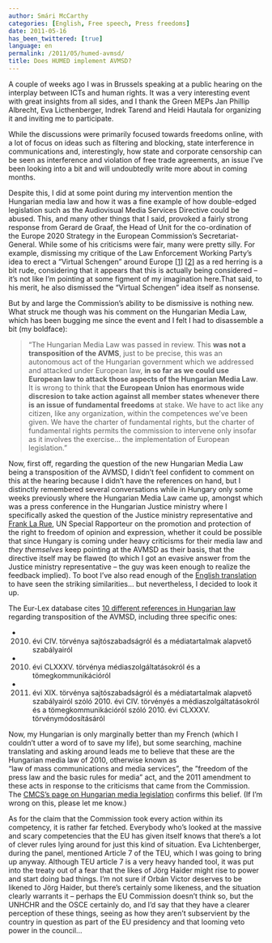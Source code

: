 ```yaml
---
author: Smári McCarthy
categories: [English, Free speech, Press freedoms]
date: 2011-05-16
has_been_twittered: [true]
language: en
permalink: /2011/05/humed-avmsd/
title: Does HUMED implement AVMSD?
---
```

<p class="wp-flattr-button">
  <a class="FlattrButton" style="display:none;" href="http://www.smarimccarthy.is/2011/05/humed-avmsd/" title="Does HUMED implement AVMSD?" rev="flattr;uid:smarimc;language:en_GB;category:text;button:compact;">A couple of weeks ago I was in Brussels speaking at a public hearing on the interplay between ICTs and human rights. It was a very interesting event with great insights from all sides, and I thank the Green MEPs Jan Phillip Albrecht, Eva Licthenberger, Indrek Tarend and Heidi Hautala for organizing it and inviting me to participate. While the discussions were primarily focused towards freedoms online, with a lot of focus on ideas such as filtering and blocking, state interference in communications and, interestingly, how state and corporate censorship can be seen as interference and violation of free trade agreements, an issue I've been looking into a bit and will undoubtedly write more about in coming months. Despite this, I did at some point during my intervention mention the Hungarian media law and how it was a fine example of how double-edged legislation such as the Audiovisual Media Services Directive could be abused. This, and many other things that I said, provoked a fairly strong response from G</a>
</p>

A couple of weeks ago I was in Brussels speaking at a public hearing on the interplay between ICTs and human rights. It was a very interesting event with great insights from all sides, and I thank the Green MEPs Jan Phillip Albrecht, Eva Licthenberger, Indrek Tarend and Heidi Hautala for organizing it and inviting me to participate.

While the discussions were primarily focused towards freedoms online, with a lot of focus on ideas such as filtering and blocking, state interference in communications and, interestingly, how state and corporate censorship can be seen as interference and violation of free trade agreements, an issue I&#8217;ve been looking into a bit and will undoubtedly write more about in coming months.

Despite this, I did at some point during my intervention mention the Hungarian media law and how it was a fine example of how double-edged legislation such as the Audiovisual Media Services Directive could be abused. This, and many other things that I said, provoked a fairly strong response from Gerard de Graaf, the Head of Unit for the co-ordination of the Europe 2020 Strategy in the European Commission’s Secretariat-General. While some of his criticisms were fair, many were pretty silly. For example, dismissing my critique of the Law Enforcement Working Party&#8217;s idea to erect a &#8220;Virtual Schengen&#8221; around Europe [[1][1]] [[2][2]] as a red herring is a bit rude, considering that it appears that this is actually being considered &#8211; it&#8217;s not like I&#8217;m pointing at some figment of my imagination here.That said, to his merit, he also dismissed the &#8220;Virtual Schengen&#8221; idea itself as nonsense.

But by and large the Commission&#8217;s ability to be dismissive is nothing new. What struck me though was his comment on the Hungarian Media Law, which has been bugging me since the event and I felt I had to disassemble a bit (my boldface):

> &#8220;The Hungarian Media Law was passed in review. This **was not a transposition of the AVMS**, just to be precise, this was an autonomous act of the Hungarian government which we addressed and attacked under European law, **in so far as we could use European law to attack those aspects of the Hungarian Media Law**. It is wrong to think that **the European Union has enormous wide discresion to take action against all member states whenever there is an issue of fundamental freedoms** at stake. We have to act like any citizen, like any organization, within the competences we&#8217;ve been given. We have the charter of fundamental rights, but the charter of fundamental rights permits the commission to intervene only insofar as it involves the exercise&#8230; the implementation of European legislation.&#8221;

Now, first off, regarding the question of the new Hungarian Media Law being a transposition of the AVMSD, I didn&#8217;t feel confident to comment on this at the hearing because I didn&#8217;t have the references on hand, but I distinctly remembered several conversations while in Hungary only some weeks previously where the Hungarian Media Law came up, amongst which was a press conference in the Hungarian Justice ministry where I specifically asked the question of the Justice ministry representative and [Frank La Rue][3], UN Special Rapporteur on the promotion and protection of the right to freedom of opinion and expression, whether it could be possible that since Hungary is coming under heavy criticisms for their media law and *they themselves* keep pointing at the AVMSD as their basis, that the directive itself may be flawed (to which I got an evasive answer from the Justice ministry representative &#8211; the guy was keen enough to realize the feedback implied). To boot I&#8217;ve also read enough of the [English translation][4] to have seen the striking similarities&#8230; but nevertheless, I decided to look it up.

The Eur-Lex database cites [10 different references in Hungarian law][5] regarding transposition of the AVMSD, including three specific ones:

*   2010. évi CIV. törvénya sajtószabadságról és a médiatartalmak alapvető szabályairól
*   2010. évi CLXXXV. törvénya médiaszolgáltatásokról és a tömegkommunikációról
*   2011. évi XIX. törvénya sajtószabadságról és a médiatartalmak alapvető szabályairól szóló 2010. évi CIV. törvényés a médiaszolgáltatásokról és a tömegkommunikációról szóló 2010. évi CLXXXV. törvénymódosításáról

Now, my Hungarian is only marginally better than my French (which I couldn&#8217;t utter a word of to save my life), but some searching, machine translating and asking around leads me to believe that these are the Hungarian media law of 2010, otherwise known as &#8220;law of mass communications and media services&#8221;, the &#8221;freedom of the press law and the basic rules for media&#8221; act, and the 2011 amendment to these acts in response to the criticisms that came from the Commission. The [CMCS&#8217;s page on Hungarian media legislation][6] confirms this belief. (If I&#8217;m wrong on this, please let me know.)

As for the claim that the Commission took every action within its competency, it is rather far fetched. Everybody who&#8217;s looked at the massive and scary competencies that the EU has given itself knows that there&#8217;s a lot of clever rules lying around for just this kind of situation. Eva Lichtenberger, during the panel, mentioned Article 7 of the TEU, which I was going to bring up anyway. Although TEU article 7 is a very heavy handed tool, it was put into the treaty out of a fear that the likes of Jörg Haider might rise to power and start doing bad things. I&#8217;m not sure if Orbán Victor deserves to be likened to Jörg Haider, but there&#8217;s certainly some likeness, and the situation clearly warrants it &#8211; perhaps the EU Commission doesn&#8217;t think so, but the UNHCHR and the OSCE certainly do, and I&#8217;d say that they have a clearer perception of these things, seeing as how they aren&#8217;t subservient by the country in question as part of the EU presidency and that looming veto power in the council&#8230;

 [1]: http://register.consilium.europa.eu/pdf/en/11/st07/st07181.en11.pdf
 [2]: http://opendotdotdot.blogspot.com/2011/04/non-so-great-firewall-of-europe.html
 [3]: http://www2.ohchr.org/english/issues/opinion/index.htm
 [4]: http://euwiki.org/HUMED
 [5]: http://eur-lex.europa.eu/LexUriServ/LexUriServ.do?uri=CELEX:72007L0065:EN:NOT#FIELD_HU
 [6]: http://www.cmcs.ceu.hu/node/297/
